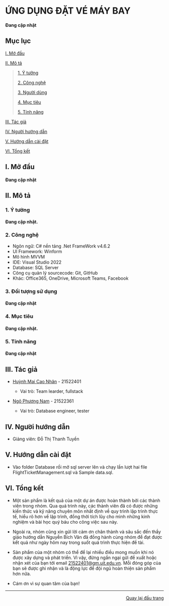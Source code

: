 ﻿<div id="Top"></div>

# ỨNG DỤNG ĐẶT VÉ MÁY BAY
#### Đang cập nhật

## Mục lục

 [I. Mở đầu](#Modau)

 [II. Mô tả](#Mota)

> [1. Ý tưởng](#Ytuong)
>
> [2. Công nghệ](#Congnghe)
>
> [3. Người dùng](#Doituongsudung)
>
> [4. Mục tiêu](#Muctieu)
>
> [5. Tính năng](#Tinhnang)

[III. Tác giả](#Tacgia)

[IV. Người hướng dẫn](#Nguoihuongdan)

[V. Hướng dẫn cài đặt](#HuongDanCaiDat)

[VI. Tổng kết](#Tongket)


<!-- MỞ ĐẦU -->
<div id="Modau"></div>

## I. Mở đầu
#### Đang cập nhật
<!-- MÔ TẢ -->
<div id="Mota"></div>

## II. Mô tả

<!-- Ý TƯỞNG -->
<div id="Ytuong"></div>

### 1. Ý tưởng
#### Đang cập nhật.

<div id="Congnghe"></div>

### 2. Công nghệ
* Ngôn ngữ: C# nền tảng .Net FrameWork v4.6.2
* UI Framework: Winform
* Mô hình MVVM
* IDE: Visual Studio 2022
* Database: SQL Server
* Công cụ quản lý sourcecode: Git, GitHub
* Khác: Office365, OneDrive, Microsoft Teams, Facebook

<div id="Doituongsudung"></div>

### 3. Đối tượng sử dụng
#### Đang cập nhật

<div id="Muctieu"></div>

### 4. Mục tiêu
#### Đang cập nhật.

<div id="Tinhnang"></div>

### 5. Tính năng
#### Đang cập nhật
<!-- TÁC GIẢ -->
<div id="Tacgia"></div>

## III. Tác giả

* [Huỳnh Mai Cao Nhân](https://github.com/HuynhNhan0330) - 21522401
    * Vai trò: Team learder, fullstack

* [Ngô Phương Nam](https://github.com/dunoiww) - 21522361
    * Vai trò: Database engineer, tester

<!-- NGƯỜI HƯỚNG DẪN -->
<div id="Nguoihuongdan"></div>

## IV. Người hướng dẫn
* Giảng viên: Đỗ Thị Thanh Tuyền

<!-- HƯỚNG DẪN SỬ DỤNG -->
<div id="HuongDanCaiDat"></div>

## V. Hướng dẫn cài đặt
* Vào folder Database rồi mở sql server lên và chạy lần lượt hai file FlightTicketManagement.sql và Sample data.sql.

<!-- TỔNG KẾT -->
<div id="Tongket"></div>

## VI. Tổng kết
* Một sản phẩm là kết quả của một dự án được hoàn thành bởi các thành viên trong nhóm. Qua quá trình này, các thành viên đã có được những kiến ​​thức và kỹ năng chuyên môn nhất định về quy trình lập trình thực tế, hiểu rõ hơn về lập trình, đồng thời tích lũy cho mình những kinh nghiệm và bài học quý báu cho công việc sau này.

* Ngoài ra, nhóm cũng xin gửi lời cảm ơn chân thành và sâu sắc đến thầy giáo hướng dẫn Nguyễn Bích Vân đã đồng hành cùng nhóm để đạt được kết quả như ngày hôm nay trong suốt quá trình thực hiện đề tài.

* Sản phẩm của một nhóm có thể để lại nhiều điều mong muốn khi nó được xây dựng và phát triển. Vì vậy, đừng ngần ngại gửi đề xuất hoặc nhận xét của bạn tới email 21522401@gm.uit.edu.vn. Mỗi đóng góp của bạn sẽ được ghi nhận và là động lực để đội ngũ hoàn thiện sản phẩm hơn nữa.

* Cám ơn vì sự quan tâm của bạn!

---

<p align="right"><a href="#Top">Quay lại đầu trang</a></p>

